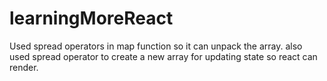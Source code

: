 # learningMoreReact
Used spread operators in map function so it can unpack the array. also used spread operator to create a new array for updating state so react can render.
